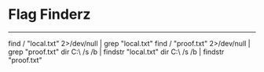 # Flag Finderz
---------------
find / "local.txt" 2>/dev/null | grep "local.txt"
find / "proof.txt" 2>/dev/null | grep "proof.txt"
dir C:\ /s /b | findstr "local.txt"
dir C:\ /s /b | findstr "proof.txt"
